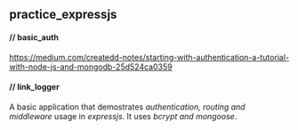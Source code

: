 ## practice_expressjs

#### // basic_auth
https://medium.com/createdd-notes/starting-with-authentication-a-tutorial-with-node-js-and-mongodb-25d524ca0359

#### // link_logger
A basic application that demostrates *authentication, routing and middleware* usage in *expressjs*. It uses *bcrypt and mongoose*. 
